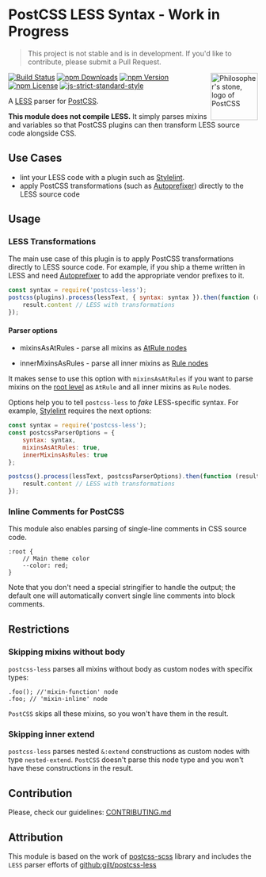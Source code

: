 # PostCSS LESS Syntax - Work in Progress

[PostCSS]: https://github.com/postcss/postcss
[PostCSS-SCSS]: https://github.com/postcss/postcss-scss
[LESS]: http://lesless.org
[Autoprefixer]: https://github.com/postcss/autoprefixer
[Stylelint]: http://stylelint.io/

> This project is not stable and is in development. If you'd like to contribute, please submit a Pull Request.

<img align="right" width="95" height="95"
     title="Philosopher's stone, logo of PostCSS"
     src="http://postcss.github.io/postcss/logo.svg">

[![Build Status](https://img.shields.io/travis/webschik/postcss-less.svg?branch=develop)](https://travis-ci.org/webschik/postcss-less)
[![npm Downloads](https://img.shields.io/npm/dt/postcss-less.svg)](https://www.npmjs.com/package/postcss-less)
[![npm Version](https://img.shields.io/npm/v/postcss-less.svg)](https://www.npmjs.com/package/postcss-less)
[![npm License](https://img.shields.io/npm/l/postcss-less.svg)](https://www.npmjs.com/package/postcss-less)
[![js-strict-standard-style](https://img.shields.io/badge/code%20style-strict-117D6B.svg)](https://github.com/keithamus/eslint-config-strict)

A [LESS] parser for [PostCSS].

**This module does not compile LESS.** It simply parses mixins and variables so that PostCSS plugins can then transform LESS source code alongside CSS.

## Use Cases

* lint your LESS code with a plugin such as [Stylelint](http://stylelint.io/).
* apply PostCSS transformations (such as [Autoprefixer](https://github.com/postcss/autoprefixer)) directly to the LESS source code

## Usage

### LESS Transformations

The main use case of this plugin is to apply PostCSS transformations directly
to LESS source code. For example, if you ship a theme written in LESS and need
[Autoprefixer] to add the appropriate vendor prefixes to it.

```js
const syntax = require('postcss-less');
postcss(plugins).process(lessText, { syntax: syntax }).then(function (result) {
    result.content // LESS with transformations
});
```

#### Parser options
* mixinsAsAtRules - parse all mixins as [AtRule nodes](https://github.com/postcss/postcss/blob/master/docs/api.md#atrule-node)

* innerMixinsAsRules - parse all inner mixins as [Rule nodes](https://github.com/postcss/postcss/blob/master/docs/api.md#rule-node)

It makes sense to use this option with `mixinsAsAtRules` if you want to parse mixins on the [root level](https://github.com/postcss/postcss/blob/master/docs/api.md#root-node) as `AtRule` and all inner mixins as `Rule` nodes.

Options help you to tell `postcss-less` to _fake_ LESS-specific syntax. For example, [Stylelint] requires the next options:

```js
const syntax = require('postcss-less');
const postcssParserOptions = { 
    syntax: syntax, 
    mixinsAsAtRules: true,
    innerMixinsAsRules: true
};

postcss().process(lessText, postcssParserOptions).then(function (result) {
    result.content // LESS with transformations
});
```

### Inline Comments for PostCSS

This module also enables parsing of single-line comments in CSS source code.

```less
:root {
    // Main theme color
    --color: red;
}
```

Note that you don't need a special stringifier to handle the output; the default
one will automatically convert single line comments into block comments.

## Restrictions

### Skipping mixins without body
`postcss-less` parses all mixins without body as custom nodes with specifix types:

````less
.foo(); //'mixin-function' node
.foo; // 'mixin-inline' node
````

`PostCSS` skips all these mixins, so you won't have them in the result.

### Skipping inner extend
`postcss-less` parses nested `&:extend` constructions as custom nodes with type `nested-extend`. 
`PostCSS` doesn't parse this node type and you won't have these constructions in the result.

## Contribution
Please, check our guidelines: [CONTRIBUTING.md](./CONTRIBUTING.md)

## Attribution

This module is based on the work of [postcss-scss](https://github.com/postcss/postcss-scss) library and includes the `LESS` parser efforts of [github:gilt/postcss-less](https://github.com/gilt/postcss-less)
